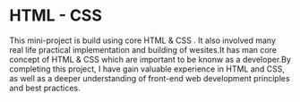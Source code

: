 # HTML - CSS
This mini-project is build using core HTML & CSS . It also involved many real life practical implementation and building of wesites.It has man core concept of HTML & CSS which are important to be knonw as a developer.By completing this project, I have gain valuable experience in HTML and CSS, as well as a deeper understanding of front-end web development principles and best practices.
